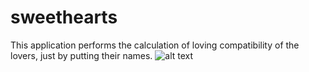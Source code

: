 # sweethearts
This application performs the calculation of loving compatibility of the lovers, just by putting their names.
![alt text](https://drive.google.com/file/d/1mgfShz4x834gQDWVeuIAn7WRMvQn63_I/view?usp=sharing)
